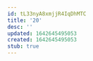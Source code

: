 ```yaml
---
id: tL33nyA8xmjjR4IqDhMTC
title: '20'
desc: ''
updated: 1642645495053
created: 1642645495053
stub: true
---
```


